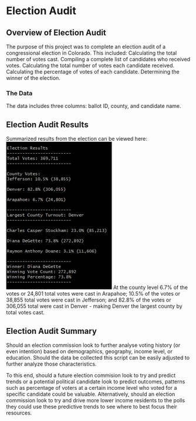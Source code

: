 # Election Audit

## Overview of Election Audit
The purpose of this project was to complete an election audit of a congressional election in Colorado. This included:
Calculating the total number of votes cast.
 Compiling a complete list of candidates who received votes.
 Calculating the total number of votes each candidate received.
 Calculating the percentage of votes of each candidate.
 Determining the winner of the election.

### The Data
The data includes three columns: ballot ID, county, and candidate name.

## Election Audit Results
Summarized results from the election can be viewed here:
![Results](https://github.com/craig-clemens/election-analysis/blob/main/Resources/Results.PNG)
At the county level 6.7% of the votes or 24,801 total votes were cast in Arapahoe; 10.5% of the votes or 38,855 total votes were cast in Jefferson; and 82.8% of the votes or 306,055 total were cast in Denver - making Denver the largest county by total votes cast.

## Election Audit Summary
Should an election commission look to further analyse voting history (or even intention) based on demographics, geography, income level, or education. Should the data be collected this script can be easily adjusted to further analyze those characteristics.

To this end, should a future election commision look to try and predict trends or a potential political candidate look to predict outcomes, patterns such as percentage of voters at a certain income level who voted for a specific candidate could be valuable. Alternatively, should an election commission look to try and drive more lower income residents to the polls they could use these predictive trends to see where to best focus their resources.
